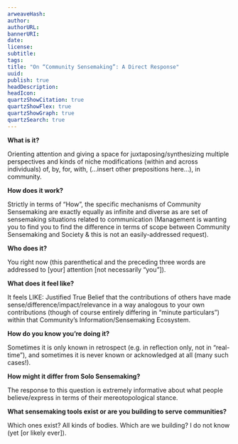 ```yaml
---
arweaveHash: 
author: 
authorURL: 
bannerURI: 
date: 
license: 
subtitle: 
tags: 
title: "On “Community Sensemaking”: A Direct Response"
uuid: 
publish: true
headDescription: 
headIcon: 
quartzShowCitation: true
quartzShowFlex: true
quartzShowGraph: true
quartzSearch: true
---
```

**What is it?**

Orienting attention and giving a space for juxtaposing/synthesizing multiple perspectives and kinds of niche modifications (within and across individuals) of, by, for, with, (...insert other prepositions here...), in community.

**How does it work?**

Strictly in terms of “How”, the specific mechanisms of Community Sensemaking are exactly equally as infinite and diverse as are set of sensemaking situations related to communication (Management is wanting you to find you to find the difference in terms of scope between Community Sensemaking and Society & this is not an easily-addressed request). 

**Who does it?**

You right now (this parenthetical and the preceding three words are addressed to [your] attention [not necessarily “you”]). 

**What does it feel like?**

It feels LIKE: Justified True Belief that the contributions of others have made sense/difference/impact/relevance in a way analogous to your own contributions (though of course entirely differing in “minute particulars”) within that Community’s Information/Sensemaking Ecosystem. 

**How do you know you’re doing it?**

Sometimes it is only known in retrospect (e.g. in reflection only, not in “real-time”), and sometimes it is never known or acknowledged at all (many such cases!).  

**How might it differ from Solo Sensemaking?**

The response to this question is extremely informative about what people believe/express in terms of their mereotopological stance.

**What sensemaking tools exist or are you building to serve communities?**

Which ones exist? All kinds of bodies. Which are we building? I do not know (yet [or likely ever]).